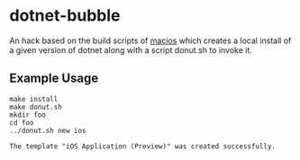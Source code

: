 # dotnet-bubble

An hack based on the build scripts of [macios](https://github.com/xamarin/xamarin-macios/) which creates a local install of a given version of dotnet along with a script donut.sh to invoke it.

## Example Usage
```
make install
make donut.sh
mkdir foo
cd foo
../donut.sh new ios
```

`The template "iOS Application (Preview)" was created successfully.`
